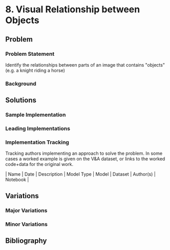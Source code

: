 # 8. Visual Relationship between Objects

## Problem

### Problem Statement

Identify the relationships between parts of an image that contains "objects" (e.g. a knight riding a horse)


### Background

## Solutions

### Sample Implementation

### Leading Implementations

### Implementation Tracking

Tracking authors implementing an approach to solve the problem. In some cases a worked example is
given on the V&A dataset, or links to the worked code+data for the original work.

| Name | Date | Description | Model Type | Model | Dataset | Author(s) | Notebook | 

## Variations

### Major Variations

### Minor Variations

## Bibliography
